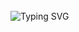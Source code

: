 </br>
 <a style="text-align:center;">
    <img src="https://readme-typing-svg.demolab.com?font=Fira+Code&pause=1000&color=e3e3e3&background=FF52BC00&width=610&lines=要有点梦想" alt="Typing SVG" />
 </a>
 </br>
</p>

<!--
**DankeBIBI/dankebibi** is a ✨ _special_ ✨ repository because its `README.md` (this file) appears on your GitHub profile.

Here are some ideas to get you started:

- 🔭 I’m currently working on ...
- 🌱 I’m currently learning ...
- 👯 I’m looking to collaborate on ...
- 🤔 I’m looking for help with ...
- 💬 Ask me about ...
- 📫 How to reach me: ...
- 😄 Pronouns: ...
- ⚡ Fun fact: ...
-->
